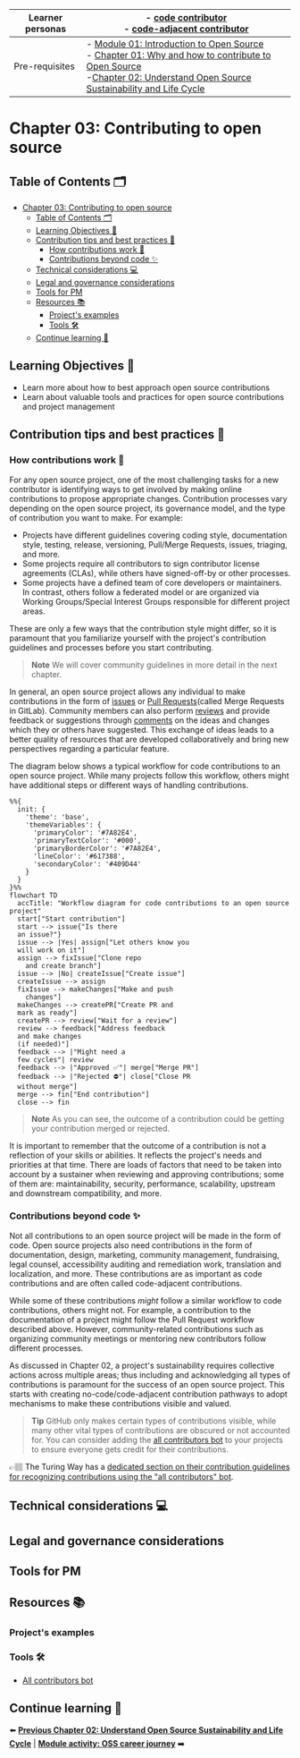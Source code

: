 | Learner personas | - [code contributor](../README.md#code-contributor-)<br> - [code-adjacent contributor](../README.md#code-adjacent-contributor-)                                                                                                                                             |
| ---------------- | --------------------------------------------------------------------------------------------------------------------------------------------------------------------------------------------------------------------------------------------------------------------------- |
| Pre-requisites   | - [Module 01: Introduction to Open Source](../01-intro-to-os/) <br>- [Chapter 01: Why and how to contribute to Open Source](./01-why-contributing-to-oss.md) <br>-[Chapter 02: Understand Open Source Sustainability and Life Cycle](./02-understand-oss-sustainability.md) |

# Chapter 03: Contributing to open source

## Table of Contents 🗂️

- [Chapter 03: Contributing to open source](#chapter-03-contributing-to-open-source)
  - [Table of Contents 🗂️](#table-of-contents-️)
  - [Learning Objectives 🧠](#learning-objectives-)
  - [Contribution tips and best practices 🔖](#contribution-tips-and-best-practices-)
    - [How contributions work 🎁](#how-contributions-work-)
    - [Contributions beyond code ✨](#contributions-beyond-code-)
  - [Technical considerations 💻](#technical-considerations-)
  - [Legal and governance considerations](#legal-and-governance-considerations)
  - [Tools for PM](#tools-for-pm)
  - [Resources 📚](#resources-)
    - [Project's examples](#projects-examples)
    - [Tools 🛠](#tools-)
  - [Continue learning 🚥](#continue-learning-)

## Learning Objectives 🧠

<!-- TODO: update as content is added -->

- Learn more about how to best approach open source contributions
- Learn about valuable tools and practices for open source contributions and project management

## Contribution tips and best practices 🔖

### How contributions work 🎁

For any open source project, one of the most challenging tasks for a new contributor is identifying ways to get involved by making online contributions to propose appropriate changes. Contribution processes vary depending on the open source project, its governance model, and the type of contribution you want to make. For example:

- Projects have different guidelines covering coding style, documentation style, testing, release, versioning, Pull/Merge Requests, issues, triaging, and more.
- Some projects require all contributors to sign contributor license agreements (CLAs), while others have signed-off-by or other processes.
- Some projects have a defined team of core developers or maintainers. In contrast, others follow a federated model or are organized via Working Groups/Special Interest Groups responsible for different project areas.

These are only a few ways that the contribution style might differ, so it is paramount that you familiarize yourself with the project's contribution guidelines and processes before you start contributing.

> **Note**
> We will cover community guidelines in more detail in the next chapter.

In general, an open source project allows any individual to make contributions in the form of [issues](https://help.github.com/en/github/managing-your-work-on-github/about-issues) or [Pull Requests](https://help.github.com/en/github/collaborating-with-issues-and-pull-requests/about-pull-requests)(called Merge Requests in GitLab). Community members can also perform [reviews](https://help.github.com/en/github/collaborating-with-issues-and-pull-requests/about-pull-request-reviews) and provide feedback or suggestions through [comments](https://help.github.com/en/github/collaborating-with-issues-and-pull-requests/commenting-on-a-pull-request) on the ideas and changes which they or others have suggested. This exchange of ideas leads to a better quality of resources that are developed collaboratively and bring new perspectives regarding a particular feature.

The diagram below shows a typical workflow for code contributions to an open source project. While many projects follow this workflow, others might have additional steps or different ways of handling contributions.

```mermaid
%%{
  init: {
    'theme': 'base',
    'themeVariables': {
      'primaryColor': '#7A82E4',
      'primaryTextColor': '#000',
      'primaryBorderColor': '#7A82E4',
      'lineColor': '#617388',
      'secondaryColor': '#409D44'
    }
  }
}%%
flowchart TD
  accTitle: "Workflow diagram for code contributions to an open source project"
  start["Start contribution"]
  start --> issue{"Is there
  an issue?"}
  issue --> |Yes| assign["Let others know you
  will work on it"]
  assign --> fixIssue["Clone repo
    and create branch"]
  issue --> |No| createIssue["Create issue"]
  createIssue --> assign
  fixIssue --> makeChanges["Make and push
    changes"]
  makeChanges --> createPR["Create PR and
  mark as ready"]
  createPR --> review["Wait for a review"]
  review --> feedback["Address feedback
  and make changes
  (if needed)"]
  feedback --> |"Might need a
  few cycles"| review
  feedback --> |"Approved ✅"| merge["Merge PR"]
  feedback --> |"Rejected ⛔️"| close["Close PR
  without merge"]
  merge --> fin["End contribution"]
  close --> fin
```

> **Note**
> As you can see, the outcome of a contribution could be getting your contribution merged or rejected.

It is important to remember that the outcome of a contribution is not a reflection of your skills or abilities. It reflects the project's needs and priorities at that time. There are loads of factors that need to be taken into account by a sustainer when reviewing and approving contributions; some of them are: maintainability, security, performance, scalability, upstream and downstream compatibility, and more.

### Contributions beyond code ✨

Not all contributions to an open source project will be made in the form of code.
Open source projects also need contributions in the form of documentation, design, marketing, community management, fundraising, legal counsel, accessibility auditing and remediation work, translation and localization, and more. These contributions are as important as code contributions and are often called code-adjacent contributions.

While some of these contributions _might_ follow a similar workflow to code contributions, others might not. For example, a contribution to the documentation of a project might follow the Pull Request workflow described above. However, community-related contributions such as organizing community meetings or mentoring new contributors follow different processes.

<!-- TODO: add link to sustainability section -->

As discussed in Chapter 02, a project's sustainability requires collective actions across multiple areas; thus including and acknowledging all types of contributions is paramount for the success of an open source project. This starts with creating no-code/code-adjacent contribution pathways to adopt mechanisms to make these contributions visible and valued.

> **Tip**
> GitHub only makes certain types of contributions visible, while many other vital types of contributions are obscured or not accounted for.
> You can consider adding the [all contributors bot][all-contributors] to your projects to ensure everyone gets credit for their contributions.

👉🏽 The Turing Way has a [dedicated section on their contribution guidelines for recognizing contributions using the "all contributors" bot][turing-contributions].

## Technical considerations 💻

## Legal and governance considerations

## Tools for PM

## Resources 📚

### Project's examples

### Tools 🛠

- [All contributors bot][all-contributors]

## Continue learning 🚥

⬅️ **[Previous Chapter 02: Understand Open Source Sustainability and Life Cycle](./02-understand-oss-sustainability.md)** | **[Module activity: OSS career journey](./OSS-journey-activity.md)** ➡️

<!-- Reusable links -->

[all-contributors]: https://allcontributors.org/docs/en/bot/overview
[turing-contributions]: https://github.com/alan-turing-institute/the-turing-way/blob/main/CONTRIBUTING.md#recognising-contributions
